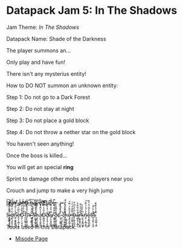 # Datapack Jam 5: In The Shadows

Jam Theme: *In The Shadows*

Datapack Name: Shade of the Darkness

The player summons an...

Only play and have fun!

There isn't any mysterius entity!

How to DO NOT summon an unknown entity:

Step 1: Do not go to a Dark Forest

Step 2: Do not stay at night

Step 3: Do not place a gold block

Step 4: Do not throw a nether star on the gold block

You haven't seen anything!

Once the boss is killed...

You will get an special **ring**

Sprint to damage other mobs and players near you

Crouch and jump to make a very high jump

þ̸̩͆l̶̫̕å̶̢̂¥̴̜͑ ̴̮̉å̵̡̍ñ̵̼̆Ð̵͎͝ ̴̺̈́h̵͝ͅå̴͍̚ṽ̵̧ê̸͓̋ ̸̡͝£̶̭̂µ̷̖̎ñ̷͙̾!̶̪̿

§̵̞̪͚͇͉̤̹̮̭̇̇̐͋̇͐̀̆͠į̶͕͈͔͕̩̦͕͈̈̆͋̀̿̆̾̆́̄ģ̵̢̛̥̘͍̭͓͕̜͋͛̊̀͂̋͝͝ñ̵͖̹͚̼̭͍͇̖͖̑͐͗̍̋̃́̚̚ề̵̡̫̜̞̤̳͕̹̝̑̏͆̈́̿̕͝͝Ð̷̡̡̖̣̖̤̥̮̬̾͊̅̑̀̓́͝͝ ̷̨̨̗̭̲̘͔̝͖̏͌͑͒̓̕̚͝͝ß̷̨̨̢̠̳̝̼̭̟̓̌̐̽̃̈͒͒̕¥̴͖̟͓̲͇͍͈̩̋͆̆̋̐̈̾̎͠ͅ ̶̡̡͍͓̤͎̼͎̒̀̌̔̎͒͑͘͜͝§̴̛̹̺͇̟͇͇̫͓̼̾́̔͒̄̈͊̈h̵̜̟̖͉̹͎̭͇̟̔̈̈́̊͌̆̽̓͠å̵̞͖͔̘͚͉͚̗̞̾̔̅̐́̔̕͝͠Ð̵̛̖̻̼͍̙̫̜̯̺͋͂̊̒̿̍͒͠ð̸̧̛͕̟͈̹̗̬̞̭̆͑̓̽̎͑̚͠w̸̡̦̬̮̬̪̞͇̿͑͋̄͗͒̇̈̿͜ ̴͙̳͍͚̣̯̫͚̮͂̅̑̅̿́̐̃͠ð̷̧̢̪̲͉͙̭̻̞̄̉͂͆͂̽̀̏͛£̵̤̞͎̣̮͇͍̣͐͛̀̊́̎̀̾͝ͅ ̴̤͓̠͈͔̦̭̖̀́̈́͐̔̂̅̚͠ͅ†̸̩̤̪̮͖͈͖̳̮̅̃͐̌͛͑̓̓̚ḩ̴͔̻͓̰̬͎̬̰͋̌̀̈́̾͗̐̑̄ȩ̴͖̣̬̱͖̩̯͚̂́̑̏̌̒̇̿̈́̕ ̶̰͎̺͚̣͙̘͎̗͑͆̏̃̃̈́̇̓͛Ð̶̡͎̭̼̯̪̱͉̱͗̅͛̋͛́͆́̃ą̷͇̩̥̹͙̳͕̣̊̇̃̈́̃̑͂͋̇̚ŗ̶̛͚͓͇̰͉͖̩̻͒̎̂̇̉͐̓̆k̷̠͍̭͎̟̳͖͚̗͋̽̽̃̊̂͘͘͘ñ̶̡̟̣̩̯̻̗͚̽͛̈́̾́̇͊̏͜͠ê̴͈̤̙̳͉̻̰̲̲̆̊͒͆͗͋͛̓̇§̴̛̼͉̭̰̥͕͉̬̰̆́̇͐̾̌̚͝§̷̢̞̯̲̫̲͎̩̳̅̄̄̈́̊̈͐̀͊



Tools used in this Datapack:
- [Misode Page](https://misode.github.io)

